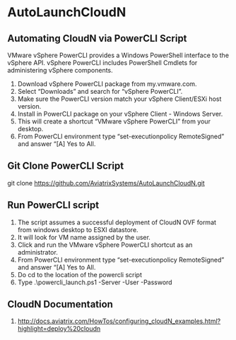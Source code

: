 # AutoLaunchCloudN

## Automating CloudN via PowerCLI Script ##

VMware vSphere PowerCLI provides a Windows PowerShell interface to the vSphere API. vSphere PowerCLI includes PowerShell Cmdlets for administering vSphere components. 

1. Download vSphere PowerCLI package from my.vmware.com.
2. Select “Downloads” and search for “vSphere PowerCLI”.
3. Make sure the PowerCLI version match your vSphere Client/ESXi host version.
4. Install in PowerCLI package on your vSphere Client - Windows Server. 
5. This will create a shortcut “VMware vSphere PowerCLI” from your desktop.
5. From PowerCLI environment type “set-executionpolicy RemoteSigned” and answer “[A] Yes to All.

## Git Clone PowerCLI Script ##

git clone https://github.com/AviatrixSystems/AutoLaunchCloudN.git

## Run PowerCLI script ##

1. The script assumes a successful deployment of CloudN OVF format from windows desktop to ESXI datastore.
2. It will look for VM name assigned by the user.
3. Click and run the VMware vSphere PowerCLI shortcut as an administrator.
4. From PowerCLI environment type “set-executionpolicy RemoteSigned” and answer “[A] Yes to All.
5. Do cd to the location of the powercli script
6. Type .\powercli_launch.ps1 -Server <ESXi Host IP address> -User <username> -Password <password>


## CloudN Documentation
1. http://docs.aviatrix.com/HowTos/configuring_cloudN_examples.html?highlight=deploy%20cloudn
